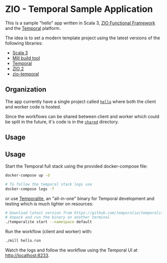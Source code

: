 # ZIO - Temporal Sample Application

This is a sample "hello" app written in Scala 3, [ZIO Functional Framework](https://zio.dev/) and the [Temporal](https://temporal.io/) platform.

The idea is to set a modern template project using the latest versions of the following libraries:

- [Scala 3](https://docs.scala-lang.org/scala3/new-in-scala3.html)
- [Mill build tool](https://com-lihaoyi.github.io/mill/mill/Intro_to_Mill.html)
- [Temporal](https://github.com/temporalio/temporal)
- [ZIO 2](https://github.com/zio/zio)
- [zio-temporal](https://github.com/vitaliihonta/zio-temporal)

## Organization

The app currently have a single project called [`hello`](./hello/src/) where both the client and worker code is hosted.

Since the workflows can be shared between client and worker which could be split in the future, it's code is in the  [`shared`](./shared/src/) directory.

## Usage

## Usage

Start the Temporal full stack using the provided docker-compose file:

```sh
docker-compose up -d

# To follow the temporal stack logs use
docker-compose logs -f
```

or use [Temporalite](https://github.com/temporalio/temporalite), an "all-in-one" binary for Temporal development and testing which is much lighter on resources:

```sh
# Download latest version from https://github.com/temporalio/temporalite/releases/latest
# Unpack and run the binary on another terminal
./temporalite start --namespace default
```


Run the workflow (client and worker) with:

```sh
./mill hello.run
```

Watch the logs and follow the workflow using the Temporal UI at [http://localhost:8233](http://localhost:8233).


